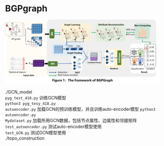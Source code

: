 # BGPgraph
<div style="text-align: center;",align="center">
<img src="fig1.png" alt="本地图片">
</div>

./GCN_model  
``pyg_test_418.py`` 训练GCN模型  
``python3 pyg_tesy_418.py ``  
``autoencoder.py`` 加载GCN的预训练模型，并且训练auto-encoder模型
``python3 autoencoder.py ``  
``Mydataset.py`` 加载所用GCN数据，包括节点属性、边属性和邻接矩阵
``test_autoencoder.py`` 测试auto-encoder模型使用  
``test_GCN.py`` 测试GCN模型使用  
./topo_construction
